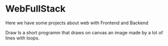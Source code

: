 # WebFullStack
Here we have some projects about web with Frontend and Backend

Draw 
  Is a short programm that draws on canvas an image made by a lot of lines with loops.

